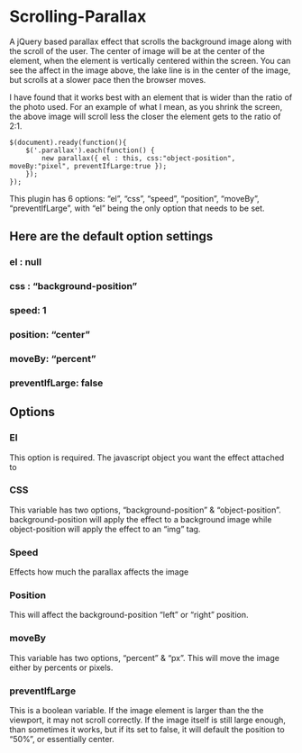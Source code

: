 # Scrolling-Parallax

A jQuery based parallax effect that scrolls the background image along with the scroll of the user. The center of image will be at the center of the element, when the element is vertically centered within the screen. You can see the affect in the image above, the lake line is in the center of the image, but scrolls at a slower pace then the browser moves.

I have found that it works best with an element that is wider than the ratio of the photo used. For an example of what I mean, as you shrink the screen, the above image will scroll less the closer the element gets to the ratio of 2:1.

	$(document).ready(function(){
		$('.parallax').each(function() {
			new parallax({ el : this, css:"object-position", moveBy:"pixel", preventIfLarge:true });
		});
	});

This plugin has 6 options: “el”, “css”, “speed”, “position”, “moveBy”, “preventIfLarge”, with “el” being the only option that needs to be set.

## Here are the default option settings

### el : null
### css : “background-position”
### speed: 1
### position: “center”
### moveBy: “percent”
### preventIfLarge: false

## Options

### El
This option is required. The javascript object you want the effect attached to

### CSS
This variable has two options, “background-position” & “object-position”. background-position will apply the effect to a background image while object-position will apply the effect to an “img” tag.

### Speed
Effects how much the parallax affects the image

### Position
This will affect the background-position “left” or “right” position.

### moveBy
This variable has two options, “percent” & “px”. This will move the image either by percents or pixels.

### preventIfLarge
This is a boolean variable. If the image element is larger than the the viewport, it may not scroll correctly. If the image itself is still large enough, than sometimes it works, but if its set to false, it will default the position to “50%”, or essentially center.
